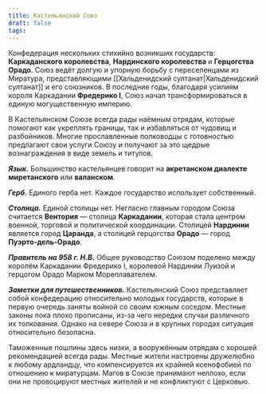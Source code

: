 ```yaml
---
title: Кастельянский Союз
draft: false
tags:
---
```

Конфедерация нескольких стихийно возникших государств: **Каркаданского королевства**, **Нардинского королевства** и **Герцогства Орадо**. Союз ведёт долгую и упорную борьбу с переселенцами из Миратура, представляющими [[Хальденидский султанат|Хальденидский султанат]] и его союзников. В последние годы, благодаря усилиям короля Каркадании **Фредерико I**, Союз начал трансформироваться в единую могущественную империю.

В Кастельянском Союзе всегда рады наёмным отрядам, которые помогают как укреплять границы, так и избавляться от чудовищ и разбойников. Многие прославленные полководцы с готовностью предлагают свои услуги Союзу и получают за это щедрые вознаграждения в виде земель и титулов.

***Язык.*** Большинство кастельянцев говорит на **акретанском диалекте миретанского** или **валанском**.

***Герб.*** Единого герба нет. Каждое государство использует собственный.

***Столица.*** Единой столицы нет. Негласно главным городом Союза считается **Вентория** — столица **Каркадании**, которая стала центром военной, торговой и политической координации. Столицей **Нардинии** является город **Царанда**, а столицей герцогства **Орадо** — город **Пуэрто-дель-Орадо**.

***Правитель на 958 г. Н.В.*** Общее руководство Союзом поделено между королём Каркадании Фредерико I, королевой Нардинии Луизой и герцогом Орадо Марком Мореплавателем.

***Заметки для путешественников.*** Кастельянский Союз представляет собой конфедерацию относительно молодых государств, которые в первую очередь заняты войной со своим южным соседом. Местные законы пока плохо прописаны, из-за чего нередки случаи различного их толкования. Однако на севере Союза и в крупных городах ситуация относительно безопасна.

Таможенные пошлины здесь низки, а вооружённым отрядам с хорошей рекомендацией всегда рады. Местные жители настроены дружелюбно к любому ардландцу, что компенсируется их крайней ксенофобией по отношению к миратурцам. Магов в Союзе принимают неплохо, если они не провоцируют местных жителей и не конфликтуют с Церковью.

